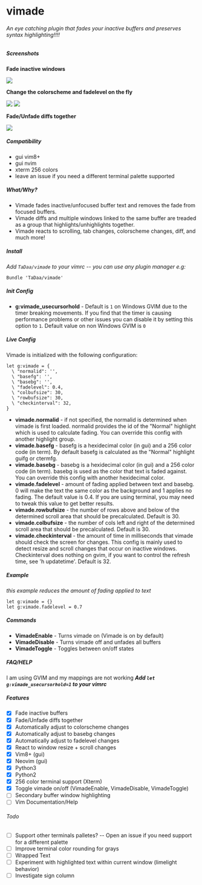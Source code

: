 # vimade


###### An eye catching plugin that fades your inactive buffers and preserves syntax highlighting!!!!

##### Screenshots

**Fade inactive windows**

![](http://tadaa.github.io/images/vimade_fade.gif)

**Change the colorscheme and fadelevel on the fly**

![](http://tadaa.github.io/images/vimade_colorscheme.gif)
![](http://tadaa.github.io/images/vimade_fadelevel.gif)

**Fade/Unfade diffs together**

![](http://tadaa.github.io/images/vimade_diff.gif)


##### Compatibility
- gui vim8+
- gui nvim
- xterm 256 colors
- leave an issue if you need a different terminal palette supported

##### What/Why?
- Vimade fades inactive/unfocused buffer text and removes the fade from focused buffers. 
- Vimade diffs and multiple windows linked to the same buffer are treaded as a group that highlights/unhighlights together.
- Vimade reacts to scrolling, tab changes, colorscheme changes, diff, and much more!

##### Install
*Add `TaDaa/vimade` to your vimrc -- you can use any plugin manager e.g:*
```
Bundle 'TaDaa/vimade'
```

##### Init Config
- **g:vimade_usecursorhold** - Default is `1` on Windows GVIM due to the timer breaking movements.  If you find that the timer is causing performance problems or other issues you can disable it by setting this option to `1`.  Default value on non Windows GVIM is `0`

##### Live Config
Vimade is initialized with the following configuration:
```
let g:vimade = {
  \ "normalid": '',
  \ "basefg": '',
  \ "basebg": '',
  \ "fadelevel": 0.4,
  \ "colbufsize": 30,
  \ "rowbufsize": 30,
  \ "checkinterval": 32,
}
```
- **vimade.normalid** - if not specified, the normalid is determined when vimade is first loaded.  normalid provides the id of the "Normal" highlight which is used to calculate fading.  You can override this config with another highlight group.
- **vimade.basefg** - basefg is a hexidecimal color (in gui) and a 256 color code (in term).  By default basefg is calculated as the "Normal" highlight guifg or ctermfg.
- **vimade.basebg** - basebg is a hexidecimal color (in gui) and a 256 color code (in term).  basebg is used as the color that text is faded against.  You can override this config with another hexidecimal color.
- **vimade.fadelevel** - amount of fading applied between text and basebg.  0 will make the text the same color as the background and 1 applies no fading.  The default value is 0.4.  If you are using terminal, you may need to tweak this value to get better results.
- **vimade.rowbufsize** - the number of rows above and below of the determined scroll area that should be precalculated. Default is 30.
- **vimade.colbufsize** - the number of cols left and right of the determined scroll area that should be precalculated. Default is 30.
- **vimade.checkinterval** - the amount of time in milliseconds that vimade should check the screen for changes.  This config is mainly used to detect resize and scroll changes that occur on inactive windows. Checkinterval does nothing on gvim, if you want to control the refresh time, see 'h updatetime'. Default is 32.  

##### Example
*this example reduces the amount of fading applied to text*
```
let g:vimade = {}
let g:vimade.fadelevel = 0.7
```
##### Commands
- **VimadeEnable** - Turns vimade on (Vimade is on by default)
- **VimadeDisable** - Turns vimade off and unfades all buffers
- **VimadeToggle** - Toggles between on/off states

##### FAQ/HELP
I am using GVIM and my mappings are not working
***Add `let g:vimade_usecursorhold=1` to your vimrc***

##### Features
- [X] Fade inactive buffers
- [X] Fade/Unfade diffs together
- [X] Automatically adjust to colorscheme changes
- [X] Automatically adjust to basebg changes
- [X] Automatically adjust to fadelevel changes
- [X] React to window resize + scroll changes
- [X] Vim8+ (gui)
- [X] Neovim (gui)
- [X] Python3
- [X] Python2
- [X] 256 color terminal support (Xterm)
- [X] Toggle vimade on/off (VimadeEnable, VimadeDisable, VimadeToggle)
- [ ] Secondary buffer window highlighting
- [ ] Vim Documentation/Help

###### Todo
- [ ] Support other terminals palletes? -- Open an issue if you need support for a different palette
- [ ] Improve terminal color rounding for grays
- [ ] Wrapped Text
- [ ] Experiment with highlighted text within current window (limelight behavior)
- [ ] Investigate sign column
